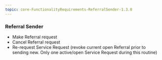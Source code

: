 ```yaml
---
topic: core-FunctionalityRequirements-ReferralSender-1.3.0
---
```


### Referral Sender 

- Make Referral request 
- Cancel Referral request 
- Re-request Service Request (revoke current open Referral prior to sending new. Only one active/open Service Request during this routine)

<br>